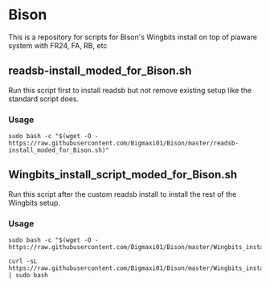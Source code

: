 # Bison

This is a repository for scripts for Bison's Wingbits install on top of piaware system with FR24, FA, RB, etc

## readsb-install_moded_for_Bison.sh
Run this script first to install readsb but not remove existing setup like the standard script does.

### Usage
```
sudo bash -c "$(wget -O - https://raw.githubusercontent.com/Bigmaxi01/Bison/master/readsb-install_moded_for_Bison.sh)"
```


## Wingbits_install_script_moded_for_Bison.sh
Run this script after the custom readsb install to install the rest of the Wingbits setup.

### Usage
```
sudo bash -c "$(wget -O - https://raw.githubusercontent.com/Bigmaxi01/Bison/master/Wingbits_install_script_moded_for_Bison.sh)"
```
```
curl -sL https://raw.githubusercontent.com/Bigmaxi01/Bison/master/Wingbits_install_script_moded_for_Bison.sh | sudo bash

```
